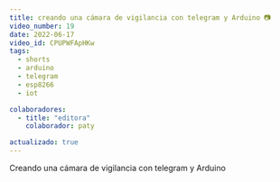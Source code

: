 ```yaml
---
title: creando una cámara de vigilancia con telegram y Arduino 📷
video_number: 19
date: 2022-06-17
video_id: CPUPWFApHKw
tags:
  - shorts
  - arduino
  - telegram
  - esp8266
  - iot

colaboradores:
  - title: "editora"
    colaborador: paty

actualizado: true
---
```


Creando una cámara de vigilancia con telegram y Arduino

